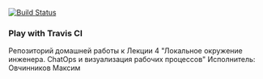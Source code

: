 [![Build Status](https://travis-ci.org/Maksov/play-with-travis.svg?branch=master)](https://travis-ci.org/Maksov/play-with-travis)

### Play with Travis CI

Репозиторий домашней работы к Лекции 4 "Локальное окружение инженера. ChatOps и визуализация рабочих процессов"
Исполнитель: Овчинников Максим